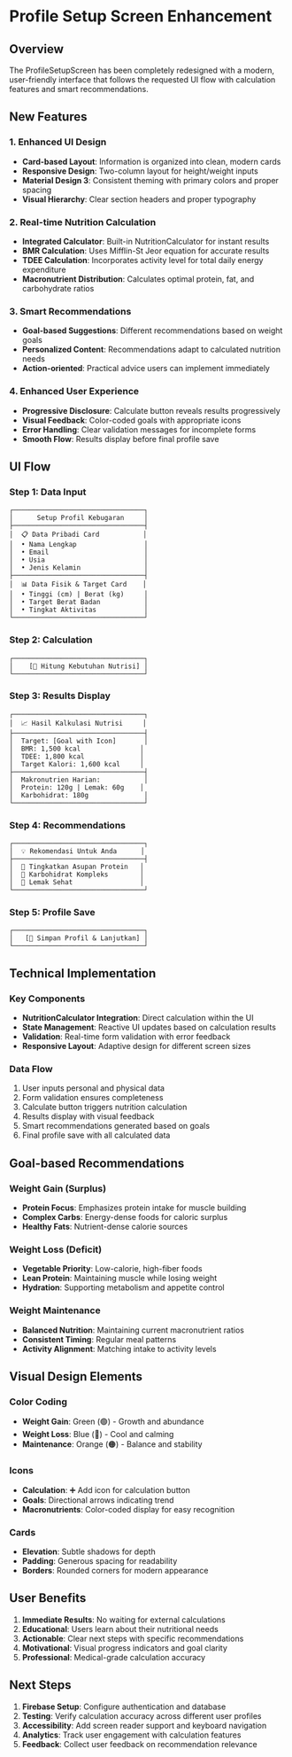 # Profile Setup Screen Enhancement

## Overview

The ProfileSetupScreen has been completely redesigned with a modern, user-friendly interface that follows the requested UI flow with calculation features and smart recommendations.

## New Features

### 1. Enhanced UI Design

- **Card-based Layout**: Information is organized into clean, modern cards
- **Responsive Design**: Two-column layout for height/weight inputs
- **Material Design 3**: Consistent theming with primary colors and proper spacing
- **Visual Hierarchy**: Clear section headers and proper typography

### 2. Real-time Nutrition Calculation

- **Integrated Calculator**: Built-in NutritionCalculator for instant results
- **BMR Calculation**: Uses Mifflin-St Jeor equation for accurate results
- **TDEE Calculation**: Incorporates activity level for total daily energy expenditure
- **Macronutrient Distribution**: Calculates optimal protein, fat, and carbohydrate ratios

### 3. Smart Recommendations

- **Goal-based Suggestions**: Different recommendations based on weight goals
- **Personalized Content**: Recommendations adapt to calculated nutrition needs
- **Action-oriented**: Practical advice users can implement immediately

### 4. Enhanced User Experience

- **Progressive Disclosure**: Calculate button reveals results progressively
- **Visual Feedback**: Color-coded goals with appropriate icons
- **Error Handling**: Clear validation messages for incomplete forms
- **Smooth Flow**: Results display before final profile save

## UI Flow

### Step 1: Data Input

```
┌─────────────────────────────────┐
│      Setup Profil Kebugaran     │
├─────────────────────────────────┤
│  📋 Data Pribadi Card           │
│  • Nama Lengkap                 │
│  • Email                        │
│  • Usia                         │
│  • Jenis Kelamin                │
├─────────────────────────────────┤
│  📊 Data Fisik & Target Card    │
│  • Tinggi (cm) | Berat (kg)     │
│  • Target Berat Badan           │
│  • Tingkat Aktivitas            │
└─────────────────────────────────┘
```

### Step 2: Calculation

```
┌─────────────────────────────────┐
│    [🧮 Hitung Kebutuhan Nutrisi] │
└─────────────────────────────────┘
```

### Step 3: Results Display

```
┌─────────────────────────────────┐
│  📈 Hasil Kalkulasi Nutrisi     │
├─────────────────────────────────┤
│  Target: [Goal with Icon]       │
│  BMR: 1,500 kcal               │
│  TDEE: 1,800 kcal              │
│  Target Kalori: 1,600 kcal     │
├─────────────────────────────────┤
│  Makronutrien Harian:           │
│  Protein: 120g | Lemak: 60g    │
│  Karbohidrat: 180g              │
└─────────────────────────────────┘
```

### Step 4: Recommendations

```
┌─────────────────────────────────┐
│  💡 Rekomendasi Untuk Anda      │
├─────────────────────────────────┤
│  🥛 Tingkatkan Asupan Protein   │
│  🍚 Karbohidrat Kompleks        │
│  🥑 Lemak Sehat                 │
└─────────────────────────────────┘
```

### Step 5: Profile Save

```
┌─────────────────────────────────┐
│   [💾 Simpan Profil & Lanjutkan] │
└─────────────────────────────────┘
```

## Technical Implementation

### Key Components

- **NutritionCalculator Integration**: Direct calculation within the UI
- **State Management**: Reactive UI updates based on calculation results
- **Validation**: Real-time form validation with error feedback
- **Responsive Layout**: Adaptive design for different screen sizes

### Data Flow

1. User inputs personal and physical data
2. Form validation ensures completeness
3. Calculate button triggers nutrition calculation
4. Results display with visual feedback
5. Smart recommendations generated based on goals
6. Final profile save with all calculated data

## Goal-based Recommendations

### Weight Gain (Surplus)

- **Protein Focus**: Emphasizes protein intake for muscle building
- **Complex Carbs**: Energy-dense foods for caloric surplus
- **Healthy Fats**: Nutrient-dense calorie sources

### Weight Loss (Deficit)

- **Vegetable Priority**: Low-calorie, high-fiber foods
- **Lean Protein**: Maintaining muscle while losing weight
- **Hydration**: Supporting metabolism and appetite control

### Weight Maintenance

- **Balanced Nutrition**: Maintaining current macronutrient ratios
- **Consistent Timing**: Regular meal patterns
- **Activity Alignment**: Matching intake to activity levels

## Visual Design Elements

### Color Coding

- **Weight Gain**: Green (🟢) - Growth and abundance
- **Weight Loss**: Blue (🔵) - Cool and calming
- **Maintenance**: Orange (🟠) - Balance and stability

### Icons

- **Calculation**: ➕ Add icon for calculation button
- **Goals**: Directional arrows indicating trend
- **Macronutrients**: Color-coded display for easy recognition

### Cards

- **Elevation**: Subtle shadows for depth
- **Padding**: Generous spacing for readability
- **Borders**: Rounded corners for modern appearance

## User Benefits

1. **Immediate Results**: No waiting for external calculations
2. **Educational**: Users learn about their nutritional needs
3. **Actionable**: Clear next steps with specific recommendations
4. **Motivational**: Visual progress indicators and goal clarity
5. **Professional**: Medical-grade calculation accuracy

## Next Steps

1. **Firebase Setup**: Configure authentication and database
2. **Testing**: Verify calculation accuracy across different user profiles
3. **Accessibility**: Add screen reader support and keyboard navigation
4. **Analytics**: Track user engagement with calculation features
5. **Feedback**: Collect user feedback on recommendation relevance
